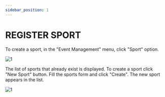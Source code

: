 ```yaml
---
sidebar_position: 1
---
```


# REGISTER SPORT

To create a sport, in the "Event Management" menu, click "Sport" option.

![1](./../assets/novoesporte.png)

The list of sports that already exist is displayed. To create a sport click "New Sport" button. Fill the sports form and click "Create". The new sport appears in the list.

![1](./../assets/criaresporte.png)
